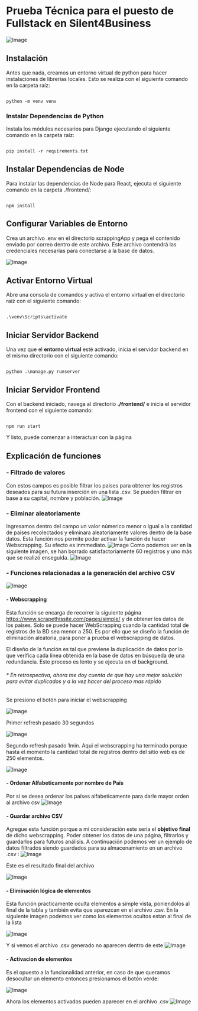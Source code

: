 
# Prueba Técnica para el puesto de Fullstack en Silent4Business

![Image](https://github.com/ivanjimenezer/S4B_PruebaTecnica/blob/main/media/app_preview.png)

## Instalación

  

Antes que nada, creamos un entorno virtual de python para hacer instalaciones de librerias locales. Esto se realiza con el siguiente comando en la carpeta raíz:

```

python -m venv venv

```

### Instalar Dependencias de Python

Instala los módulos necesarios para Django ejecutando el siguiente comando en la carpeta raíz:

```

pip install -r requirements.txt

```

## Instalar Dependencias de Node

Para instalar las dependencias de Node para React, ejecuta el siguiente comando en la carpeta ./frontend/:

```

npm install

```

## Configurar Variables de Entorno

Crea un archivo .env en el directorio scrappingApp y pega el contenido enviado por correo dentro de este archivo. Este archivo contendrá las credenciales necesarias para conectarse a la base de datos.

![Image](https://github.com/ivanjimenezer/S4B_PruebaTecnica/blob/main/media/env_file.png)

## Activar Entorno Virtual

Abre una consola de comandos y activa el entorno virtual en el directorio raíz con el siguiente comando:

```

.\venv\Scripts\activate

```

## Iniciar Servidor Backend

Una vez que el **entorno virtual** esté activado, inicia el servidor backend en el mismo directorio con el siguiente comando:

```

python .\manage.py runserver

```

## Iniciar Servidor Frontend

Con el backend iniciado, navega al directorio **./frontend/** e inicia el servidor frontend con el siguiente comando:

```

npm run start

```

Y listo, puede comenzar a interactuar con la página

  

## Explicación de funciones

### - Filtrado de valores
Con estos campos es posible filtrar los paises para obtener los registros deseados para su futura inserción en una lista .csv. Se pueden filtrar en base a su capital, nombre y población.
![Image](https://github.com/ivanjimenezer/S4B_PruebaTecnica/blob/main/media/filtrar.png)

### - Eliminar aleatoriamente
Ingresamos dentro del campo un valor númerico menor o igual a la cantidad de paises recolectados y eliminara aleatoriamente valores dentro de la base datos. Esta función nos permite poder activar la función de hacer Webscrapping. Su efecto es inmmediato.
![Image](https://github.com/ivanjimenezer/S4B_PruebaTecnica/blob/main/media/randel1.png)
Como podemos ver en la siguiente imagen, se han borrado satisfactoriamente 60 registros  y uno más que se realizó enseguida.
![Image](https://github.com/ivanjimenezer/S4B_PruebaTecnica/blob/main/media/randel2.png)


### - Funciones relacionadas a la generación del archivo CSV
![Image](https://github.com/ivanjimenezer/S4B_PruebaTecnica/blob/main/media/csv1.png)
#### - Webscrapping
Esta función se encarga de recorrer la siguiente página <https://www.scrapethissite.com/pages/simple/> y de obtener los datos de los paises. Solo se puede hacer WebScrapping cuando la cantidad total de registros de la BD sea menor a 250. Es por ello que se diseño la función de eliminación aleatoria, para poner a prueba el webscrapping de datos.

El diseño de la función es tal que previene la duplicación de datos por lo que verifica cada linea obtenida en la base de datos en búsqueda de una redundancia. Este proceso es lento y se ejecuta en el background. 

###### \* *En retrospectiva, ahora me doy cuenta de que hay una mejor solución para evitar duplicados y a la vez hacer del proceso mas rápido*
Se presiono el botón para iniciar el webscrapping

![Image](https://github.com/ivanjimenezer/S4B_PruebaTecnica/blob/main/media/csv-w-1.png)

Primer refresh pasado 30 segundos

![Image](https://github.com/ivanjimenezer/S4B_PruebaTecnica/blob/main/media/csv-w-2.png)

Segundo refresh pasado 1min. Aqui el webscrapping ha terminado porque hasta el momento la cantidad total de registros dentro del sitio web es de 250 elementos.

![Image](https://github.com/ivanjimenezer/S4B_PruebaTecnica/blob/main/media/csv-w-3.png)

#### - Ordenar Alfabeticamente por nombre de País
Por si se desea ordenar los países alfabeticamente para darle mayor orden al archivo csv
![Image](https://github.com/ivanjimenezer/S4B_PruebaTecnica/blob/main/media/csv-o-1.png)

#### - Guardar archivo CSV
Agregue esta función porque a mi consideración este seria el **objetivo final** de dicho webscrapping. Poder obtener los datos de una página, filtrarlos y guardarlos para futuros análisis. 
A continuación podemos ver un ejemplo de datos filtrados siendo guardados para su almacenamiento en un archivo .csv : 
![Image](https://github.com/ivanjimenezer/S4B_PruebaTecnica/blob/main/media/csv-s-1.png)

Este es el resultado final del archivo

![Image](https://github.com/ivanjimenezer/S4B_PruebaTecnica/blob/main/media/csv-s-2.png)

#### - Eliminación lógica de elementos
Esta función practicamente oculta elementos a simple vista, poniendolos al final de la tabla y también evita que aparezcan en el archivo .csv. En la siguiente imagen podemos ver como los elementos ocultos estan al final de la lista

![Image](https://github.com/ivanjimenezer/S4B_PruebaTecnica/blob/main/media/logdel1.png)

Y si vemos el archivo .csv generado no aparecen dentro de este
![Image](https://github.com/ivanjimenezer/S4B_PruebaTecnica/blob/main/media/logdel2.png)

#### - Activacion de elementos

Es el opuesto a la funcionalidad anterior, en caso de que queramos desocultar un elemento entonces presionamos el botón verde:

![Image](https://github.com/ivanjimenezer/S4B_PruebaTecnica/blob/main/media/csv-a-1.png)

Ahora los elementos activados pueden aparecer en el archivo .csv
![Image](https://github.com/ivanjimenezer/S4B_PruebaTecnica/blob/main/media/csv-a-2.png)
